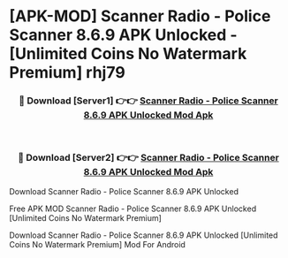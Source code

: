 # [APK-MOD] Scanner Radio - Police Scanner 8.6.9 APK Unlocked - [Unlimited Coins No Watermark Premium] rhj79



<div align="center">
<h3>🔴 Download [Server1] 👉👉 <a href="https://momento.my/?title=Scanner_Radio_-_Police_Scanner_8.6.9_APK_Unlocked">Scanner Radio - Police Scanner 8.6.9 APK Unlocked Mod Apk</a></h3><br>

<h3>🔴 Download [Server2] 👉👉 <a href="https://momento.my/?title=Scanner_Radio_-_Police_Scanner_8.6.9_APK_Unlocked">Scanner Radio - Police Scanner 8.6.9 APK Unlocked Mod Apk</a></h3>
</div>



Download Scanner Radio - Police Scanner 8.6.9 APK Unlocked 

Free APK MOD Scanner Radio - Police Scanner 8.6.9 APK Unlocked [Unlimited Coins No Watermark Premium]

Download Scanner Radio - Police Scanner 8.6.9 APK Unlocked [Unlimited Coins No Watermark Premium] Mod For Android
